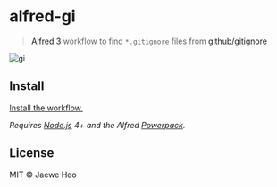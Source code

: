# alfred-gi

> [Alfred 3](https://www.alfredapp.com) workflow to find `*.gitignore` files from [github/gitignore](https://goo.gl/hx0XE)

![gi](https://cloud.githubusercontent.com/assets/1744446/16802155/12f61a80-493a-11e6-9a1b-4d7b3ca6a349.png)

## Install

[Install the workflow.](http://www.packal.org/workflow/gi)

*Requires [Node.js](https://nodejs.org) 4+ and the Alfred [Powerpack](https://www.alfredapp.com/powerpack/).*


## License

MIT © Jaewe Heo

